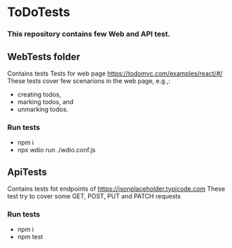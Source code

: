 # ToDoTests

### This repository contains few Web and API test.
## WebTests folder
Contains tests Tests for web page https://todomvc.com/examples/react/#/
These tests cover few scenarions in the web page, e.g.,:
 * creating todos,  
* marking todos, and
* unmarking todos.

### Run tests
- npm i
- npx wdio run ./wdio.conf.js

## ApiTests
Contains tests fot endpoints of https://jsonplaceholder.typicode.com
These test try to cover some GET, POST, PUT and PATCH requests

### Run tests
- npm i
- npm test

